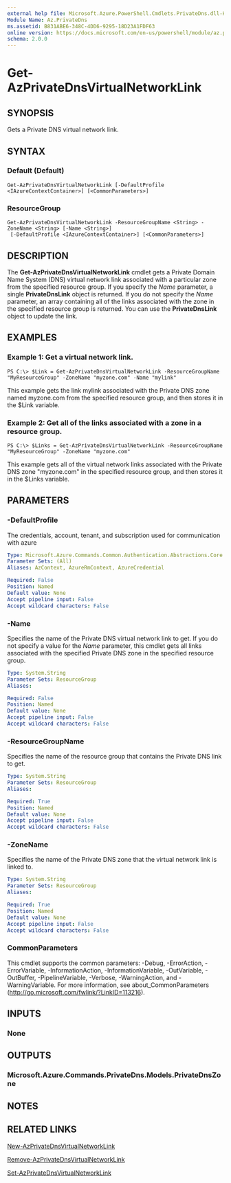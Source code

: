 ```yaml
---
external help file: Microsoft.Azure.PowerShell.Cmdlets.PrivateDns.dll-Help.xml
Module Name: Az.PrivateDns
ms.assetid: B831ABE6-348C-4DD6-9295-18D23A1FDF63
online version: https://docs.microsoft.com/en-us/powershell/module/az.privatedns/get-azprivatednsvirtualnetworklink
schema: 2.0.0
---
```


# Get-AzPrivateDnsVirtualNetworkLink

## SYNOPSIS
Gets a Private DNS virtual network link.

## SYNTAX

### Default (Default)
```
Get-AzPrivateDnsVirtualNetworkLink [-DefaultProfile <IAzureContextContainer>] [<CommonParameters>]
```

### ResourceGroup
```
Get-AzPrivateDnsVirtualNetworkLink -ResourceGroupName <String> -ZoneName <String> [-Name <String>]
 [-DefaultProfile <IAzureContextContainer>] [<CommonParameters>]
```

## DESCRIPTION
The **Get-AzPrivateDnsVirtualNetworkLink** cmdlet gets a Private Domain Name System (DNS) virtual network link associated with a particular zone from the specified resource group.
If you specify the *Name* parameter, a single **PrivateDnsLink** object is returned.
If you do not specify the *Name* parameter, an array containing all of the links associated with the zone in the specified resource group is returned.
You can use the **PrivateDnsLink** object to update the link.

## EXAMPLES

### Example 1: Get a virtual network link.
```
PS C:\> $Link = Get-AzPrivateDnsVirtualNetworkLink -ResourceGroupName "MyResourceGroup" -ZoneName "myzone.com" -Name "mylink"
```

This example gets the link mylink associated with the Private DNS zone named myzone.com from the specified resource group, and then stores it in the $Link variable.

### Example 2: Get all of the links associated with a zone in a resource group.
```
PS C:\> $Links = Get-AzPrivateDnsVirtualNetworkLink -ResourceGroupName "MyResourceGroup" -ZoneName "myzone.com"
```

This example gets all of the virtual network links associated with the Private DNS zone "myzone.com" in the specified resource group, and then stores it in the $Links variable.

## PARAMETERS

### -DefaultProfile
The credentials, account, tenant, and subscription used for communication with azure

```yaml
Type: Microsoft.Azure.Commands.Common.Authentication.Abstractions.Core.IAzureContextContainer
Parameter Sets: (All)
Aliases: AzContext, AzureRmContext, AzureCredential

Required: False
Position: Named
Default value: None
Accept pipeline input: False
Accept wildcard characters: False
```

### -Name
Specifies the name of the Private DNS virtual network link to get.
If you do not specify a value for the *Name* parameter, this cmdlet gets all links associated with the specified Private DNS zone in the specified resource group.

```yaml
Type: System.String
Parameter Sets: ResourceGroup
Aliases:

Required: False
Position: Named
Default value: None
Accept pipeline input: False
Accept wildcard characters: False
```

### -ResourceGroupName
Specifies the name of the resource group that contains the Private DNS link to get.

```yaml
Type: System.String
Parameter Sets: ResourceGroup
Aliases:

Required: True
Position: Named
Default value: None
Accept pipeline input: False
Accept wildcard characters: False
```

### -ZoneName
Specifies the name of the Private DNS zone that the virtual network link is linked to.


```yaml
Type: System.String
Parameter Sets: ResourceGroup
Aliases:

Required: True
Position: Named
Default value: None
Accept pipeline input: False
Accept wildcard characters: False
```

### CommonParameters
This cmdlet supports the common parameters: -Debug, -ErrorAction, -ErrorVariable, -InformationAction, -InformationVariable, -OutVariable, -OutBuffer, -PipelineVariable, -Verbose, -WarningAction, and -WarningVariable. For more information, see about_CommonParameters (http://go.microsoft.com/fwlink/?LinkID=113216).

## INPUTS

### None

## OUTPUTS

### Microsoft.Azure.Commands.PrivateDns.Models.PrivateDnsZone

## NOTES

## RELATED LINKS

[New-AzPrivateDnsVirtualNetworkLink](./New-AzPrivateDnsVirtualNetworkLink.md)

[Remove-AzPrivateDnsVirtualNetworkLink](./Remove-AzPrivateDnsVirtualNetworkLink.md)

[Set-AzPrivateDnsVirtualNetworkLink](./Set-AzPrivateDnsVirtualNetworkLink.md)
